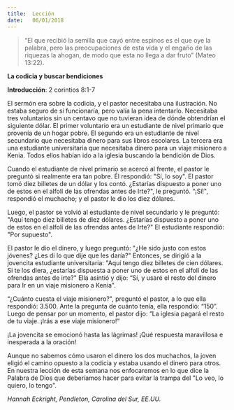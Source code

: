 ```yaml
---
title:  Lección
date:   06/01/2018
---
```


> <p></p>
> “El que recibió la semilla que cayó entre espinos es el que oye la palabra, pero las preocupaciones de esta vida y el engaño de las riquezas la ahogan, de modo que esta no llega a dar fruto” (Mateo 13:22). 

**La codicia y buscar bendiciones** 

**Introducción**: 2 corintios 8:1-7 

El sermón era sobre la codicia, y el pastor necesitaba una ilustración. No estaba seguro de si funcionaría, pero valía la pena intentarlo. Necesitaba tres voluntarios sin un centavo que no tuvieran idea de dónde obtendrían el siguiente dólar. El primer voluntario era un estudiante de nivel primario que provenía de un hogar pobre. El segundo era un estudiante de nivel secundario que necesitaba dinero para sus libros escolares. La tercera era una estudiante universitaria que necesitaba dinero para un viaje misionero a Kenia. Todos ellos habían ido a la iglesia buscando la bendición de Dios. 

Cuando el estudiante de nivel primario se acercó al frente, el pastor le preguntó si realmente era tan pobre. Él respondió: "Sí, lo soy". El pastor tomó diez billetes de un dólar y los contó. ¿Estarías dispuesto a poner uno de estos en el alfolí de las ofrendas antes de Irte?", le preguntó. “¡Sí!", respondió el muchacho; y el pastor le dio los diez dólares. 

Luego, el pastor se volvió al estudiante de nivel secundario y le preguntó: "Aquí tengo diez billetes de diez dólares. ¿Estarías dispuesto a poner uno de estos en el alfolí de las ofrendas antes de Irte?" El estudiante respondió: "Por supuesto". 

El pastor le dio el dinero, y luego preguntó: "¿He sido justo con estos jóvenes? ¿Les di lo que dije que les daría?" Entonces, se dirigió a la jovencita estudiante universitaria: "Aquí tengo diez billetes de cien dólares. Si te los diera, ¿estarías dispuesta a poner uno de estos en el alfolí de las ofrendas antes de irte?" Ella asintió y dijo: “Sí, y usaré el resto del dinero para Ir en un viaje misionero a Kenia". 

“¿Cuánto cuesta el viaje misionero?", preguntó el pastor, a lo que ella respondió: 3.500. Ante la pregunta de cuánto tenía, ella respondió: “150”. Luego de pensar por un momento, el pastor dijo: “La iglesia pagará el resto de tu viaje. ¡Irás a ese viaje misionero!" 

¡La jovencita se emocionó hasta las lágrimas! ¡Qué respuesta maravillosa e inesperada a la oración! 

Aunque no sabemos cómo usaron el dinero los dos muchachos, la joven eligió el camino opuesto a la codicia y estaba usando el dinero para otros. En nuestra lección de esta semana nos enfocaremos en lo que dice la Palabra de Dios que deberíamos hacer para evitar la trampa del "Lo veo, lo quiero, lo tengo". 

_Hannah Eckright, Pendleton, Carolina del Sur, EE.UU._
